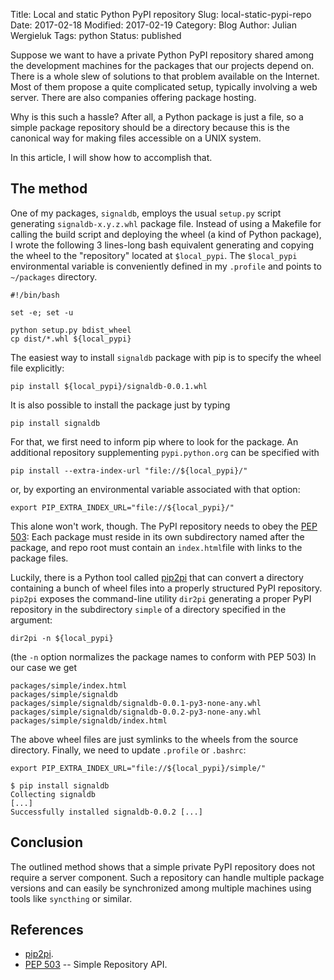 Title: Local and static Python PyPI repository
Slug: local-static-pypi-repo
Date: 2017-02-18
Modified: 2017-02-19
Category: Blog
Author: Julian Wergieluk
Tags: python
Status: published

Suppose we want to have a private Python PyPI repository shared among the
development machines for the packages that our projects depend on. There is a
whole slew of solutions to that problem available on the Internet. Most of them
propose a quite complicated setup, typically involving a web server. There are
also companies offering package hosting. 

Why is this such a hassle? After all, a Python package is just a file, so a
simple package repository should be a directory because this is the canonical
way for making files accessible on a UNIX system. 

In this article, I will show how to accomplish that.

## The method

One of my packages, `signaldb`, employs the usual `setup.py` script generating
`signaldb-x.y.z.whl` package file. Instead of using a Makefile for calling the
build script and deploying the wheel (a kind of Python package), I wrote the
following 3 lines-long bash equivalent generating and copying the wheel to the
"repository" located at `$local_pypi`. The `$local_pypi` environmental variable
is conveniently defined in my `.profile` and points to `~/packages` directory.

```
#!/bin/bash

set -e; set -u

python setup.py bdist_wheel
cp dist/*.whl ${local_pypi}
```

The easiest way to install `signaldb` package with pip is to specify the wheel file
explicitly:

    pip install ${local_pypi}/signaldb-0.0.1.whl

It is also possible to install the package just by typing

    pip install signaldb

For that, we first need to inform pip where to look for the package. An additional
repository supplementing `pypi.python.org` can be specified with
    
    pip install --extra-index-url "file://${local_pypi}/"

or, by exporting an environmental variable associated with that option:

    export PIP_EXTRA_INDEX_URL="file://${local_pypi}/"

This alone won't work, though. The PyPI repository needs to obey the [PEP
503](https://www.python.org/dev/peps/pep-0503/): Each package must reside in
its own subdirectory named after the package, and repo root must contain an
`index.html`file with links to the package files. 

Luckily, there is a Python tool called
[pip2pi](https://github.com/wolever/pip2pi) that can convert a directory
containing a bunch of wheel files into a properly structured PyPI repository. `pip2pi`
exposes the command-line utility `dir2pi`  generating a proper PyPI repository in
the subdirectory `simple` of a directory specified in the argument:

    dir2pi -n ${local_pypi}

(the `-n` option normalizes the package names to conform with PEP 503)
In our case we get 

```
packages/simple/index.html
packages/simple/signaldb
packages/simple/signaldb/signaldb-0.0.1-py3-none-any.whl
packages/simple/signaldb/signaldb-0.0.2-py3-none-any.whl
packages/simple/signaldb/index.html

```

The above wheel files are just symlinks to the wheels from the source directory.
Finally, we need to update `.profile` or `.bashrc`:

    export PIP_EXTRA_INDEX_URL="file://${local_pypi}/simple/"



```
$ pip install signaldb
Collecting signaldb
[...]
Successfully installed signaldb-0.0.2 [...]
```

## Conclusion

The outlined method shows that a simple private PyPI repository does not
require a server component. Such a repository can handle multiple package
versions and can easily be synchronized among multiple machines using tools
like `syncthing` or similar.

## References

* [pip2pi](https://github.com/wolever/pip2pi).
* [PEP 503](https://www.python.org/dev/peps/pep-0503/) -- Simple Repository API.

<!-- vim: set syntax=markdown: set spelllang=en: set spell: -->
